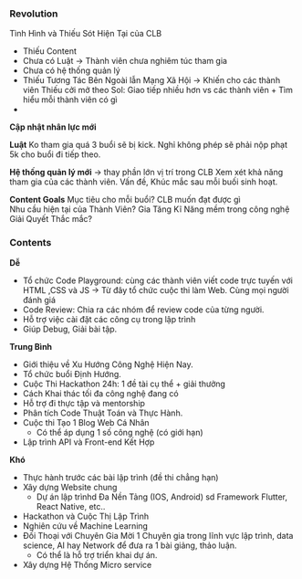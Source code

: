 ### Revolution

Tình Hình và Thiếu Sót Hiện Tại của CLB
+ Thiếu Content
+ Chưa có Luật
	-> Thành viên chưa nghiêm túc tham gia
+ Chưa có hệ thống quản lý
+ Thiếu Tương Tác Bên Ngoài lẫn Mạng Xã Hội
	-> Khiến cho các thành viên Thiếu cởi mở theo
	Sol: Giao tiếp nhiều hơn vs các thành viên + Tìm hiểu mỗi thành viên có gì  
+ 

**Cập nhật nhân lực mới**

**Luật**
	Ko tham gia quá 3 buổi sẽ bị kick.
	Nghỉ không phép sẽ phải nộp phạt 5k cho buổi đi tiếp theo.

**Hệ thống quản lý mới** -> thay phần lớn vị trí trong CLB
	Xem xét khả năng tham gia của các thành viên.
	Vấn đề, Khúc mắc sau mỗi buối sinh hoạt.

**Content Goals**
	Mục tiêu cho mỗi buổi? CLB muốn đạt được gì  
	Nhu cầu hiện tại của Thành Viên?
	Gia Tăng Kĩ Năng mềm trong công nghệ
	Giải Quyết Thắc mắc?

### Contents
**Dễ**
+ Tổ chức Code Playground: cùng các thành viên viết code trực tuyến 
với HTML ,CSS và JS -> Từ đây tổ chức cuộc thi làm Web. Cùng mọi người đánh giá
+ Code Review: Chia ra các nhóm để review code của từng người.
+ Hỗ trợ việc cài đặt các công cụ trong lập trình
+ Giúp Debug, Giải bài tập.


**Trung Bình**
+ Giới thiệu về Xu Hướng Công Nghệ Hiện Nay.
+ Tổ chức buổi Định Hướng.
+ Cuộc Thi Hackathon 24h: 1 đề tài cụ thể + giải thưởng
+ Cách Khai thác tối đa công nghệ đang có
+ Hỗ trợ đi thực tập và mentorship
+ Phân tích Code Thuật Toán và Thực Hành.
+ Cuộc thi Tạo 1 Blog Web Cá Nhân
	+ Có thể áp dụng 1 số công nghệ (có giới hạn)
+ Lập trình API và Front-end Kết Hợp


**Khó**
+ Thực hành trước các bài lập trình (đề thi chẳng hạn)
+ Xây dựng Website chung
	+ Dự án lập trìnhd Đa Nền Tảng (IOS, Android) sd Framework Flutter, React Native, etc..
+ Hackathon và Cuộc Thị Lập Trình
+ Nghiên cứu về Machine Learning
+ Đối Thoại với Chuyên Gia
	Mời 1 Chuyên gia trong lĩnh vực lập trình, data science, AI hay Network để đưa ra 1 bài giảng, thảo luận.
	+ Có thể là hỗ trợ triển khai dự án.
 + Xây dựng Hệ Thống Micro service